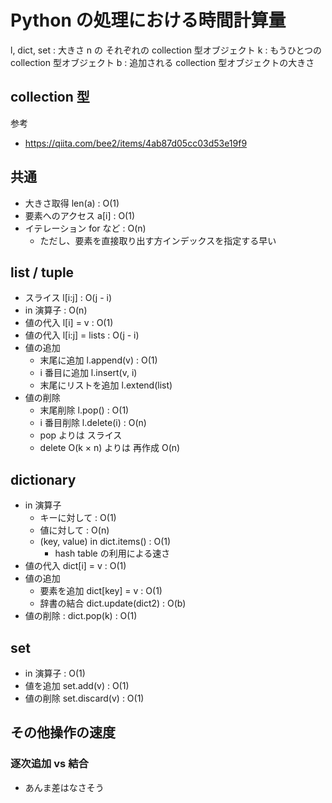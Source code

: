 # Python の処理における時間計算量

l, dict, set : 大きさ n の それぞれの collection 型オブジェクト
k : もうひとつの collection 型オブジェクト
b : 追加される collection 型オブジェクトの大きさ

## collection 型

参考

- https://qiita.com/bee2/items/4ab87d05cc03d53e19f9

## 共通

- 大きさ取得 len(a) : O(1)
- 要素へのアクセス a[i] : O(1)
- イテレーション for など : O(n)
  - ただし、要素を直接取り出す方インデックスを指定する早い

## list / tuple

- スライス l[i:j] : O(j - i)
- in 演算子 : O(n)
- 値の代入 l[i] = v : O(1)
- 値の代入 l[i:j] = lists : O(j - i)
- 値の追加
  - 末尾に追加 l.append(v) : O(1)
  - i 番目に追加 l.insert(v, i)
  - 末尾にリストを追加 l.extend(list)
- 値の削除
  - 末尾削除 l.pop() : O(1)
  - i 番目削除 l.delete(i) : O(n)
  - pop よりは スライス
  - delete O(k × n) よりは 再作成 O(n)

## dictionary

- in 演算子
  - キーに対して : O(1)
  - 値に対して : O(n)
  - (key, value) in dict.items() : O(1)
    - hash table の利用による速さ
- 値の代入 dict[i] = v : O(1)
- 値の追加
  - 要素を追加 dict[key] = v : O(1)
  - 辞書の結合 dict.update(dict2) : O(b)
- 値の削除 : dict.pop(k) : O(1)

## set

- in 演算子 : O(1)
- 値を追加 set.add(v) : O(1)
- 値の削除 set.discard(v) : O(1)

## その他操作の速度

### 逐次追加 vs 結合

- あんま差はなさそう
